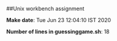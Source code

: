 ##Unix workbench assignment

**Make date**: Tue Jun 23 12:04:10 IST 2020

**Number of lines in guessinggame.sh**: 18
